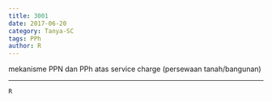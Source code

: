```yaml
---
title: 3001
date: 2017-06-20
category: Tanya-SC
tags: PPh
author: R
---
```


mekanisme PPN dan PPh atas service charge (persewaan tanah/bangunan)

---



`R`
